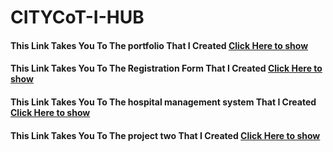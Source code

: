 # CITYCoT-I-HUB
<h4>This Link Takes You To The portfolio That I Created <a href="https://github.com/itsSumiya8/CITYCIT-I-HUB/tree/1827f9a6711e9f10625643c5011ecc50a3a32dc3/Portfolio">Click Here to show</a> </h4>

<h4>This Link Takes You To The Registration Form That I Created <a href="https://github.com/itsSumiya8/CITYCIT-I-HUB/tree/a1185715f39001dc5b8e3489dac854dfc02236fe/registration%20form">Click Here to show</a> </h4>

<h4>This Link Takes You To The hospital management system That I Created <a href="https://github.com/itsSumiya8/CITYCIT-I-HUB/tree/32628dfd06e4dfe6f3619878c88484f6ef2ebd8b/hospital%20M%20system">Click Here to show</a> </h4>

<h4>This Link Takes You To The project two That I Created <a href="https://github.com/itsSumiya8/CITYCIT-I-HUB/tree/186fc37e470f6f3a7cb65cf3dfaffe62fba09798/Project%20two">Click Here to show</a> </h4>


